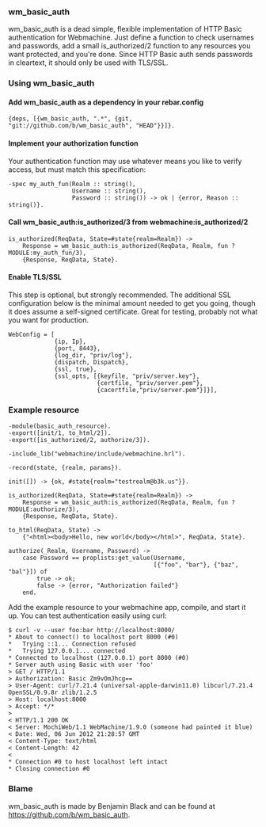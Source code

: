 ### wm_basic_auth

wm_basic_auth is a dead simple, flexible implementation of HTTP Basic authentication for Webmachine.  Just define a function to check usernames and passwords, add a small is_authorized/2 function to any resources you want protected, and you're done.  Since HTTP Basic auth sends passwords in cleartext, it should only be used with TLS/SSL.

### Using wm_basic_auth

#### Add wm_basic_auth as a dependency in your rebar.config

	{deps, [{wm_basic_auth, ".*", {git, "git://github.com/b/wm_basic_auth", "HEAD"}}]}.

#### Implement your authorization function

Your authentication function may use whatever means you like to verify access, but must match
this specification:

	-spec my_auth_fun(Realm :: string(),
	                  Username :: string(),
	                  Password :: string()) -> ok | {error, Reason :: string()}.

#### Call wm_basic_auth:is_authorized/3 from webmachine:is_authorized/2

	is_authorized(ReqData, State=#state{realm=Realm}) ->
	    Response = wm_basic_auth:is_authorized(ReqData, Realm, fun ?MODULE:my_auth_fun/3),
	    {Response, ReqData, State}.


#### Enable TLS/SSL

This step is optional, but strongly recommended.  The additional SSL configuration below is the minimal
amount needed to get you going, though it does assume a self-signed certificate.  Great for testing,
probably not what you want for production.

	WebConfig = [
	             {ip, Ip},
	             {port, 8443},
	             {log_dir, "priv/log"},
	             {dispatch, Dispatch},
	             {ssl, true},
				 {ssl_opts, [{keyfile, "priv/server.key"},
							 {certfile, "priv/server.pem"},
							 {cacertfile,"priv/server.pem"}]}],

### Example resource

	-module(basic_auth_resource).
	-export([init/1, to_html/2]).
	-export([is_authorized/2, authorize/3]).

	-include_lib("webmachine/include/webmachine.hrl").

	-record(state, {realm, params}).

	init([]) -> {ok, #state{realm="testrealm@b3k.us"}}.

	is_authorized(ReqData, State=#state{realm=Realm}) ->
	    Response = wm_basic_auth:is_authorized(ReqData, Realm, fun ?MODULE:authorize/3),
	    {Response, ReqData, State}.

	to_html(ReqData, State) ->
	    {"<html><body>Hello, new world</body></html>", ReqData, State}.

	authorize(_Realm, Username, Password) ->
	  	case Password == proplists:get_value(Username,
	    			                         [{"foo", "bar"}, {"baz", "bal"}]) of
			true -> ok;
			false -> {error, "Authorization failed"}
		end.

Add the example resource to your webmachine app, compile, and start it up.  You can test
authentication easily using curl:

	$ curl -v --user foo:bar http://localhost:8000/
	* About to connect() to localhost port 8000 (#0)
	*   Trying ::1... Connection refused
	*   Trying 127.0.0.1... connected
	* Connected to localhost (127.0.0.1) port 8000 (#0)
	* Server auth using Basic with user 'foo'
	> GET / HTTP/1.1
	> Authorization: Basic Zm9vOmJhcg==
	> User-Agent: curl/7.21.4 (universal-apple-darwin11.0) libcurl/7.21.4 OpenSSL/0.9.8r zlib/1.2.5
	> Host: localhost:8000
	> Accept: */*
	> 
	< HTTP/1.1 200 OK
	< Server: MochiWeb/1.1 WebMachine/1.9.0 (someone had painted it blue)
	< Date: Wed, 06 Jun 2012 21:28:57 GMT
	< Content-Type: text/html
	< Content-Length: 42
	< 
	* Connection #0 to host localhost left intact
	* Closing connection #0

### Blame

wm_basic_auth is made by Benjamin Black and can be found at https://github.com/b/wm_basic_auth.
